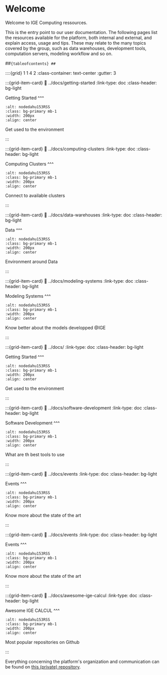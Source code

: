 # Welcome

Welcome to IGE Computing ressources.

This is the entry point to our user documentation. The following pages list the resources available for the platform, both internal and external, and explain access, usage and tips. These may relate to the many topics covered by the group, such as data warehouses, development tools, computation servers, modeling workflow and so on.

##```{tableofcontents}
##```

::::{grid} 1 1 4 2
:class-container: text-center 
:gutter: 3

:::{grid-item-card} 
:link: ../docs/getting-started
:link-type: doc
:class-header: bg-light

Getting Started
^^^
```{image} ../images/nodedahu153RSS.PNG
:alt: nodedahu153RSS
:class: bg-primary mb-1
:width: 200px
:align: center
```

Get used to the environment

:::


:::{grid-item-card} 
:link: ../docs/computing-clusters
:link-type: doc
:class-header: bg-light

Computing Clusters
^^^
```{image} ../images/nodedahu153RSS.PNG
:alt: nodedahu153RSS
:class: bg-primary mb-1
:width: 200px
:align: center
```

Connect to available clusters

:::


:::{grid-item-card} 
:link: ../docs/data-warehouses
:link-type: doc
:class-header: bg-light

Data
^^^
```{image} ../images/nodedahu153RSS.PNG
:alt: nodedahu153RSS
:class: bg-primary mb-1
:width: 200px
:align: center
```
 Environment around Data 

:::


:::{grid-item-card} 
:link: ../docs/modeling-systems
:link-type: doc
:class-header: bg-light

Modeling Systems 
^^^
```{image} ../images/nodedahu153RSS.PNG
:alt: nodedahu153RSS
:class: bg-primary mb-1
:width: 200px
:align: center
```

Know better about the models developped @IGE

:::


:::{grid-item-card} 
:link: ../docs/
:link-type: doc
:class-header: bg-light

Getting Started
^^^
```{image} ../images/nodedahu153RSS.PNG
:alt: nodedahu153RSS
:class: bg-primary mb-1
:width: 200px
:align: center
```

Get used to the environment

:::


:::{grid-item-card} 
:link: ../docs/software-development
:link-type: doc
:class-header: bg-light

Software Development
^^^
```{image} ../images/nodedahu153RSS.PNG
:alt: nodedahu153RSS
:class: bg-primary mb-1
:width: 200px
:align: center
```

What are th best tools to use

:::


:::{grid-item-card} 
:link: ../docs/events
:link-type: doc
:class-header: bg-light

Events
^^^
```{image} ../images/nodedahu153RSS.PNG
:alt: nodedahu153RSS
:class: bg-primary mb-1
:width: 200px
:align: center
```

Know more about the state of the art

:::


:::{grid-item-card} 
:link: ../docs/events
:link-type: doc
:class-header: bg-light

Events
^^^
```{image} ../images/nodedahu153RSS.PNG
:alt: nodedahu153RSS
:class: bg-primary mb-1
:width: 200px
:align: center
```

Know more about the state of the art

:::


:::{grid-item-card} 
:link: ../docs/awesome-ige-calcul
:link-type: doc
:class-header: bg-light

Awesome IGE CALCUL
^^^
```{image} ../images/nodedahu153RSS.PNG
:alt: nodedahu153RSS
:class: bg-primary mb-1
:width: 200px
:align: center
```

Most popular repositories on Github

:::











Everything concerning the platform's organization and communication can be found on [this (private) repository](https://github.com/ige-calcul/private-docs).
